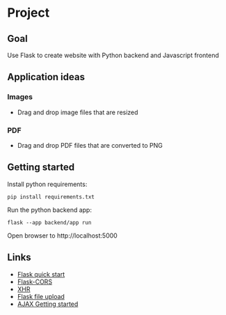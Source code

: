 # Project

## Goal
Use Flask to create website with Python backend and Javascript frontend

## Application ideas

### Images
- Drag and drop image files that are resized
### PDF
- Drag and drop PDF files that are converted to PNG

## Getting started
Install python requirements:

`pip install requirements.txt`

Run the python backend app:

`flask --app backend/app run`

Open browser to http://localhost:5000

## Links
- [Flask quick start](https://flask.palletsprojects.com/en/2.2.x/quickstart/)
- [Flask-CORS](https://flask-cors.readthedocs.io/en/latest/index.html)
- [XHR](https://developer.mozilla.org/en-US/docs/Web/API/XMLHttpRequest)
- [Flask file upload](https://flask.palletsprojects.com/en/2.2.x/patterns/fileuploads/)
- [AJAX Getting started](https://developer.mozilla.org/en-US/docs/Web/Guide/AJAX/Getting_Started)